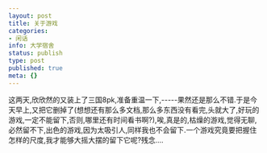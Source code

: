 ```yaml
---
layout: post
title: 关于游戏
categories:
- 闲话
info: 大学宿舍
status: publish
type: post
published: true
meta: {}
---
```

这两天,欣欣然的又装上了三国8pk,准备重温一下,-----果然还是那么不错.于是今天早上,又把它删掉了(想想还有那么多文档,那么多东西没有看完,头就大了,好玩的游戏,一定不能留下,否则,哪里还有时间看书啊?),唉,真是的,枯燥的游戏,觉得无聊,必然留不下,出色的游戏,因为太吸引人,同样我也不会留下.一个游戏究竟要把握住怎样的尺度,我才能够大摇大摆的留下它呢?残念....
